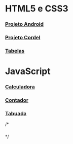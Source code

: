 #
<h1>HTML5 e CSS3</h1>

<a href="">
 <h3>
    <a href="https://denisrferro.github.io/repositorio-android/">Projeto Android</a>
</h3>

<h3>
    <a href="https://denisrferro.github.io/projeto-cordel/">Projeto Cordel</a>
</h3>
    
<h3>
    <a href="https://denisrferro.github.io/html-css/exercicios/ex023/tabela002.html">Tabelas</a>
</h3>    

 <h1>JavaScript</h1>
    
<h3>
    <a href="https://denisrferro.github.io//javascript/calculadora/index">Calculadora</a>
</h3> 
 
 <h3>
    <a href="https://denisrferro.github.io/javascript/ex16/contador.html">Contador</a>
</h3> 
 
 <h3>
    <a href="https://denisrferro.github.io/javascript/ex17/tabuada">Tabuada</a>
</h3> 
 
 
 
 /*<h3>
  <a href=""></a>
 </h3>*/

